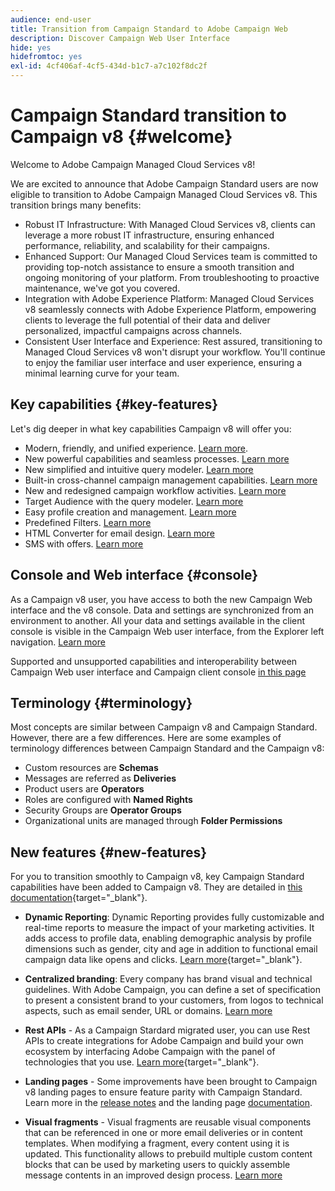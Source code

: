 ```yaml
---
audience: end-user
title: Transition from Campaign Standard to Adobe Campaign Web
description: Discover Campaign Web User Interface
hide: yes
hidefromtoc: yes
exl-id: 4cf406af-4cf5-434d-b1c7-a7c102f8dc2f
---
```

# Campaign Standard transition to Campaign v8 {#welcome}

<!--
We are thrilled to annonce that you, as a Campaign Standard user, can now benefit from the new version of Adobe Campaign Web User Interface. The migration is seemless and will allow you to use all the intuitive features designed to simplify the creation of personalized cross-channel campaigns. Campaign Web User Interface also brings a connected canvas with Adobe Experience Platform for a unified experience.
-->

Welcome to Adobe Campaign Managed Cloud Services v8!

We are excited to announce that Adobe Campaign Standard users are now eligible to transition to Adobe Campaign Managed Cloud Services v8. This transition brings many benefits:

* Robust IT Infrastructure: With Managed Cloud Services v8, clients can leverage a more robust IT infrastructure, ensuring enhanced performance, reliability, and scalability for their campaigns.
* Enhanced Support: Our Managed Cloud Services team is committed to providing top-notch assistance to ensure a smooth transition and ongoing monitoring of your platform. From troubleshooting to proactive maintenance, we've got you covered.
* Integration with Adobe Experience Platform: Managed Cloud Services v8 seamlessly connects with Adobe Experience Platform, empowering clients to leverage the full potential of their data and deliver personalized, impactful campaigns across channels.
* Consistent User Interface and Experience: Rest assured, transitioning to Managed Cloud Services v8 won't disrupt your workflow. You'll continue to enjoy the familiar user interface and user experience, ensuring a minimal learning curve for your team.

<!--
As a Campaign Standard user, we now offer you a way to migrate to Adobe Campaign v8. You will benefit from both the new Campaign Web interface and the v8 console.
-->

## Key capabilities {#key-features}

Let's dig deeper in what key capabilities Campaign v8 will offer you:

* Modern, friendly, and unified experience. [Learn more](../get-started/connect-to-campaign.md).
* New powerful capabilities and seamless processes. [Learn more](../get-started/user-interface.md)
* New simplified and intuitive query modeler. [Learn more](../query/query-modeler-overview.md)
* Built-in cross-channel campaign management capabilities. [Learn more](../msg/gs-messages.md)
* New and redesigned campaign workflow activities. [Learn more](../workflows/gs-workflows.md)
* Target Audience with the query modeler. [Learn more](../query/query-modeler-overview.md)
* Easy profile creation and management. [Learn more](../audience/about-recipients.md)
* Predefined Filters. [Learn more](../get-started/predefined-filters.md)
* HTML Converter for email design. [Learn more](../email/existing-content.md)
* SMS with offers. [Learn more](../msg/offers.md)

## Console and Web interface {#console}

As a Campaign v8 user, you have access to both the new Campaign Web interface and the v8 console. Data and settings are synchronized from an environment to another. All your data and settings available in the client console is visible in the Campaign Web user interface, from the Explorer left navigation. [Learn more](../get-started/user-interface.md#user-interface-explorer)

Supported and unsupported capabilities and interoperability between Campaign Web user interface and Campaign client console [in this page](../get-started/capability-matrix.md)

## Terminology {#terminology}

Most concepts are similar between Campaign v8 and Campaign Standard. However, there are a few differences. Here are some examples of terminology differences between Campaign Standard and the Campaign v8:

<!--
* Profiles are **Recipients** in the console. [Learn more](../audience/gs-audiences-recipients.md).
* Test profiles are **Seed addresses**. [Learn more](../preview-test/test-deliveries.md).
* The delivery preparation is the **Delivery analysis**. [Learn more](../monitor/prepare-send.md).
* Audiences are **Lists**. [Learn more](../audience/gs-audiences-recipients.md).
-->

* Custom resources are **Schemas**
* Messages are referred as **Deliveries**
* Product users are **Operators**
* Roles are configured with **Named Rights**
* Security Groups are **Operator Groups**
* Organizational units are managed through **Folder Permissions**

## New features {#new-features}

For you to transition smoothly to Campaign v8, key Campaign Standard capabilities have been added to Campaign v8. They are detailed in [this documentation](https://experienceleague.adobe.com/docs/experience-cloud/campaign/campaign-standard-migration-home.html){target="_blank"}.

* **Dynamic Reporting**: Dynamic Reporting provides fully customizable and real-time reports to measure the impact of your marketing activities. It adds access to profile data, enabling demographic analysis by profile dimensions such as gender, city and age in addition to functional email campaign data like opens and clicks. [Learn more](https://experienceleague.adobe.com/docs/experience-cloud/campaign/reporting/get-started-reporting.html){target="_blank"}.

* **Centralized branding**: Every company has brand visual and technical guidelines. With Adobe Campaign, you can define a set of specification to present a consistent brand to your customers, from logos to technical aspects, such as email sender, URL or domains. [Learn more](https://experienceleague.adobe.com/docs/experience-cloud/campaign/branding/branding-gs.html)

* **Rest APIs** - As a Campaign Stardard migrated user, you can use Rest APIs to create integrations for Adobe Campaign and build your own ecosystem by interfacing Adobe Campaign with the panel of technologies that you use. [Learn more](https://experienceleague.adobe.com/docs/experience-cloud/campaign/apis/get-started-apis.html){target="_blank"}.

* **Landing pages** - Some improvements have been brought to Campaign v8 landing pages to ensure feature parity with Campaign Standard. Learn more in the [release notes](../rn/release-notes.md#new-24-4) and the landing page [documentation](../landing-pages/get-started-lp.md).

* **Visual fragments** - Visual fragments are reusable visual components that can be referenced in one or more email deliveries or in content templates. When modifying a fragment, every content using it is updated. This functionality allows to prebuild multiple custom content blocks that can be used by marketing users to quickly assemble message contents in an improved design process. [Learn more](../content/use-visual-fragments.md)

 <!--
* Delivery Alerting: In addition to viewing notifications directly in Campaign, Adobe Campaign also provides an email alerting system to trigger email alerts to users or external stakeholders of important system activities. Create, manage, and receive customizable alerts and dashboards to keep track of delivery successes or failures. Adobe Campaign Delivery Alerting boosts efficiency by keeping all involved Adobe Campaign users in a company automatically informed about the delivery execution status, via email and dashboard. 

* Landing Pages: Landing pages are web forms that can be used to capture information on your audiences, offer subscriptions to a service, display data and grow your database. Landing pages can also be used for acquiring or updating existing profiles, and to set up a double opt-in mechanism, allowing you to to protect the platform from wrong or invalid email addresses, or spambots. [Learn more](../landing-pages/get-started-lp.md)
-->
